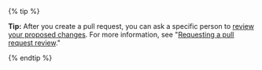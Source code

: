 {% tip %}

**Tip:** After you create a pull request, you can ask a specific person to [review your proposed changes](/articles/reviewing-proposed-changes-in-a-pull-request). For more information, see "[Requesting a pull request review](/articles/requesting-a-pull-request-review)."

{% endtip %}
